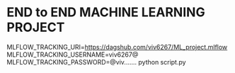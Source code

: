 # END to END MACHINE LEARNING PROJECT
MLFLOW_TRACKING_URI=https://dagshub.com/viv6267/ML_project.mlflow
MLFLOW_TRACKING_USERNAME=viv6267@
MLFLOW_TRACKING_PASSWORD=@viv.......
python script.py